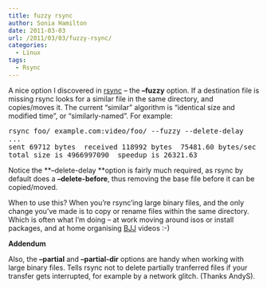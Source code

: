 ```yaml
---
title: fuzzy rsync
author: Sonia Hamilton
date: 2011-03-03
url: /2011/03/03/fuzzy-rsync/
categories:
  - Linux
tags:
  - Rsync
---
```

A nice option I discovered in [rsync][1] &#8211; the **&#8211;fuzzy** option. If a destination file is missing rsync looks for a similar file in the same directory, and copies/moves it. The current &#8220;similar&#8221; algorithm is &#8220;identical size and modified time&#8221;, or &#8220;similarly-named&#8221;. For example:

<pre>rsync foo/ example.com:video/foo/ --fuzzy --delete-delay
...
sent 69712 bytes  received 118992 bytes  75481.60 bytes/sec   &lt;-- small amount of data xferred
total size is 4966997090  speedup is 26321.63                 &lt;-- woohoo! big speed up</pre>

Notice the **&#8211;delete-delay **option is fairly much required, as rsync by default does a **&#8211;delete-before**, thus removing the base file before it can be copied/moved.

When to use this? When you&#8217;re rsync&#8217;ing large binary files, and the only change you&#8217;ve made is to copy or rename files within the same directory. Which is often what I&#8217;m doing &#8211; at work moving around isos or install packages, and at home organising [BJJ][2] videos :-)

**Addendum**

Also, the **&#8211;partial** and **&#8211;partial-dir** options are handy when working with large binary files. Tells rsync not to delete partially tranferred files if your transfer gets interrupted, for example by a network glitch. (Thanks AndyS).

 [1]: http://en.wikipedia.org/wiki/Rsync
 [2]: http://en.wikipedia.org/wiki/Brazilian_Jiu-Jitsu
